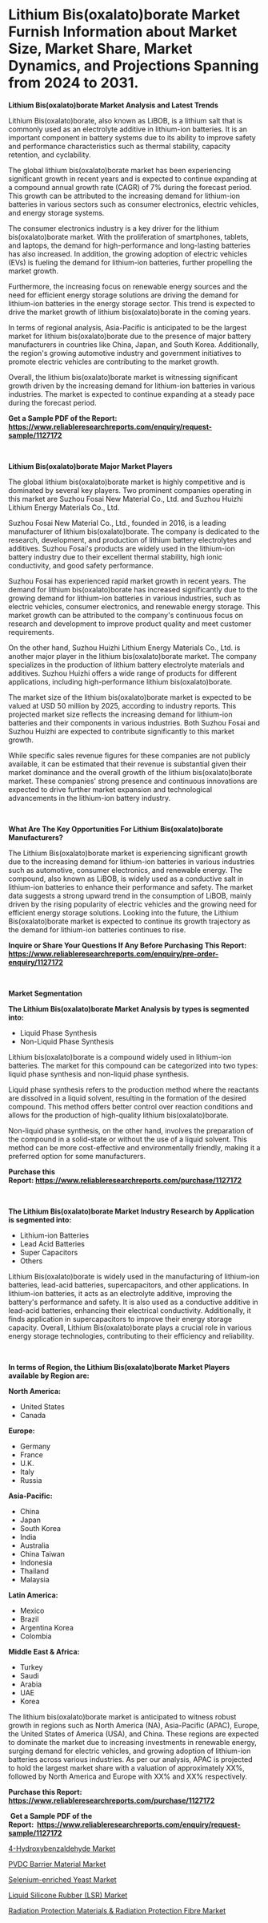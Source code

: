 <p><h1>Lithium Bis(oxalato)borate Market Furnish Information about Market Size, Market Share, Market Dynamics, and Projections Spanning from 2024 to 2031.</h1></p><p><strong>Lithium Bis(oxalato)borate Market Analysis and Latest Trends</strong></p>
<p><p>Lithium Bis(oxalato)borate, also known as LiBOB, is a lithium salt that is commonly used as an electrolyte additive in lithium-ion batteries. It is an important component in battery systems due to its ability to improve safety and performance characteristics such as thermal stability, capacity retention, and cyclability.</p><p>The global lithium bis(oxalato)borate market has been experiencing significant growth in recent years and is expected to continue expanding at a compound annual growth rate (CAGR) of 7% during the forecast period. This growth can be attributed to the increasing demand for lithium-ion batteries in various sectors such as consumer electronics, electric vehicles, and energy storage systems.</p><p>The consumer electronics industry is a key driver for the lithium bis(oxalato)borate market. With the proliferation of smartphones, tablets, and laptops, the demand for high-performance and long-lasting batteries has also increased. In addition, the growing adoption of electric vehicles (EVs) is fueling the demand for lithium-ion batteries, further propelling the market growth.</p><p>Furthermore, the increasing focus on renewable energy sources and the need for efficient energy storage solutions are driving the demand for lithium-ion batteries in the energy storage sector. This trend is expected to drive the market growth of lithium bis(oxalato)borate in the coming years.</p><p>In terms of regional analysis, Asia-Pacific is anticipated to be the largest market for lithium bis(oxalato)borate due to the presence of major battery manufacturers in countries like China, Japan, and South Korea. Additionally, the region's growing automotive industry and government initiatives to promote electric vehicles are contributing to the market growth.</p><p>Overall, the lithium bis(oxalato)borate market is witnessing significant growth driven by the increasing demand for lithium-ion batteries in various industries. The market is expected to continue expanding at a steady pace during the forecast period.</p></p>
<p><strong>Get a Sample PDF of the Report:&nbsp; <a href="https://www.reliableresearchreports.com/enquiry/request-sample/1127172">https://www.reliableresearchreports.com/enquiry/request-sample/1127172</a></strong></p>
<p>&nbsp;</p>
<p><strong>Lithium Bis(oxalato)borate Major Market Players</strong></p>
<p><p>The global lithium bis(oxalato)borate market is highly competitive and is dominated by several key players. Two prominent companies operating in this market are Suzhou Fosai New Material Co., Ltd. and Suzhou Huizhi Lithium Energy Materials Co., Ltd.</p><p>Suzhou Fosai New Material Co., Ltd., founded in 2016, is a leading manufacturer of lithium bis(oxalato)borate. The company is dedicated to the research, development, and production of lithium battery electrolytes and additives. Suzhou Fosai's products are widely used in the lithium-ion battery industry due to their excellent thermal stability, high ionic conductivity, and good safety performance.</p><p>Suzhou Fosai has experienced rapid market growth in recent years. The demand for lithium bis(oxalato)borate has increased significantly due to the growing demand for lithium-ion batteries in various industries, such as electric vehicles, consumer electronics, and renewable energy storage. This market growth can be attributed to the company's continuous focus on research and development to improve product quality and meet customer requirements.</p><p>On the other hand, Suzhou Huizhi Lithium Energy Materials Co., Ltd. is another major player in the lithium bis(oxalato)borate market. The company specializes in the production of lithium battery electrolyte materials and additives. Suzhou Huizhi offers a wide range of products for different applications, including high-performance lithium bis(oxalato)borate.</p><p>The market size of the lithium bis(oxalato)borate market is expected to be valued at USD 50 million by 2025, according to industry reports. This projected market size reflects the increasing demand for lithium-ion batteries and their components in various industries. Both Suzhou Fosai and Suzhou Huizhi are expected to contribute significantly to this market growth.</p><p>While specific sales revenue figures for these companies are not publicly available, it can be estimated that their revenue is substantial given their market dominance and the overall growth of the lithium bis(oxalato)borate market. These companies' strong presence and continuous innovations are expected to drive further market expansion and technological advancements in the lithium-ion battery industry.</p></p>
<p>&nbsp;</p>
<p><strong>What Are The Key Opportunities For Lithium Bis(oxalato)borate Manufacturers?</strong></p>
<p><p>The Lithium Bis(oxalato)borate market is experiencing significant growth due to the increasing demand for lithium-ion batteries in various industries such as automotive, consumer electronics, and renewable energy. The compound, also known as LiBOB, is widely used as a conductive salt in lithium-ion batteries to enhance their performance and safety. The market data suggests a strong upward trend in the consumption of LiBOB, mainly driven by the rising popularity of electric vehicles and the growing need for efficient energy storage solutions. Looking into the future, the Lithium Bis(oxalato)borate market is expected to continue its growth trajectory as the demand for lithium-ion batteries continues to rise.</p></p>
<p><strong>Inquire or Share Your Questions If Any Before Purchasing This Report: <a href="https://www.reliableresearchreports.com/enquiry/pre-order-enquiry/1127172">https://www.reliableresearchreports.com/enquiry/pre-order-enquiry/1127172</a></strong></p>
<p>&nbsp;</p>
<p><strong>Market Segmentation</strong></p>
<p><strong>The Lithium Bis(oxalato)borate Market Analysis by types is segmented into:</strong></p>
<p><ul><li>Liquid Phase Synthesis</li><li>Non-Liquid Phase Synthesis</li></ul></p>
<p><p>Lithium bis(oxalato)borate is a compound widely used in lithium-ion batteries. The market for this compound can be categorized into two types: liquid phase synthesis and non-liquid phase synthesis. </p><p>Liquid phase synthesis refers to the production method where the reactants are dissolved in a liquid solvent, resulting in the formation of the desired compound. This method offers better control over reaction conditions and allows for the production of high-quality lithium bis(oxalato)borate.</p><p>Non-liquid phase synthesis, on the other hand, involves the preparation of the compound in a solid-state or without the use of a liquid solvent. This method can be more cost-effective and environmentally friendly, making it a preferred option for some manufacturers.</p></p>
<p><strong>Purchase this Report:&nbsp;<a href="https://www.reliableresearchreports.com/purchase/1127172">https://www.reliableresearchreports.com/purchase/1127172</a></strong></p>
<p>&nbsp;</p>
<p><strong>The Lithium Bis(oxalato)borate Market Industry Research by Application is segmented into:</strong></p>
<p><ul><li>Lithium-ion Batteries</li><li>Lead Acid Batteries</li><li>Super Capacitors</li><li>Others</li></ul></p>
<p><p>Lithium Bis(oxalato)borate is widely used in the manufacturing of lithium-ion batteries, lead-acid batteries, supercapacitors, and other applications. In lithium-ion batteries, it acts as an electrolyte additive, improving the battery's performance and safety. It is also used as a conductive additive in lead-acid batteries, enhancing their electrical conductivity. Additionally, it finds application in supercapacitors to improve their energy storage capacity. Overall, Lithium Bis(oxalato)borate plays a crucial role in various energy storage technologies, contributing to their efficiency and reliability.</p></p>
<p>&nbsp;</p>
<p><strong>In terms of Region, the Lithium Bis(oxalato)borate Market Players available by Region are:</strong></p>
<p>
    <p> <strong> North America: </strong>
        <ul>
            <li>United States</li>
            <li>Canada</li>
        </ul>
        </p> 
    <p> <strong> Europe: </strong>
        <ul>
            <li>Germany</li>
            <li>France</li>
            <li>U.K.</li>
            <li>Italy</li>
            <li>Russia</li>
        </ul>
        </p> 
    <p> <strong> Asia-Pacific: </strong>
        <ul>
            <li>China</li>
            <li>Japan</li>
            <li>South Korea</li>
            <li>India</li>
            <li>Australia</li>
            <li>China Taiwan</li>
            <li>Indonesia</li>
            <li>Thailand</li>
            <li>Malaysia</li>
        </ul>
        </p> 
    <p> <strong> Latin America: </strong>
        <ul>
            <li>Mexico</li>
            <li>Brazil</li>
            <li>Argentina Korea</li>
            <li>Colombia</li>
        </ul>
        </p> 
    <p> <strong> Middle East & Africa: </strong>
        <ul>
            <li>Turkey</li>
            <li>Saudi</li>
            <li>Arabia</li>
            <li>UAE</li>
            <li>Korea</li>
        </ul>
    </p>
    </p>
<p><p>The lithium bis(oxalato)borate market is anticipated to witness robust growth in regions such as North America (NA), Asia-Pacific (APAC), Europe, the United States of America (USA), and China. These regions are expected to dominate the market due to increasing investments in renewable energy, surging demand for electric vehicles, and growing adoption of lithium-ion batteries across various industries. As per our analysis, APAC is projected to hold the largest market share with a valuation of approximately XX%, followed by North America and Europe with XX% and XX% respectively.</p></p>
<p><strong>Purchase this Report: <a href="https://www.reliableresearchreports.com/purchase/1127172">https://www.reliableresearchreports.com/purchase/1127172</a></strong></p>
<p>&nbsp;<strong>Get a Sample PDF of the Report:&nbsp;&nbsp;<a href="https://www.reliableresearchreports.com/enquiry/request-sample/1127172">https://www.reliableresearchreports.com/enquiry/request-sample/1127172</a></strong></p>
<p><strong></strong></p>
<p><p><a href="https://github.com/vimar16th/Market-Research-Report-List-2/blob/main/4-hydroxybenzaldehyde-market.md">4-Hydroxybenzaldehyde Market</a></p><p><a href="https://github.com/sofayahoo2023/Market-Research-Report-List-2/blob/main/pvdc-barrier-material-market.md">PVDC Barrier Material Market</a></p><p><a href="https://github.com/pizolina/Market-Research-Report-List-2/blob/main/selenium-enriched-yeast-market.md">Selenium-enriched Yeast Market</a></p><p><a href="https://github.com/luckyshygirl/Market-Research-Report-List-2/blob/main/liquid-silicone-rubber-lsr-market.md">Liquid Silicone Rubber (LSR) Market</a></p><p><a href="https://github.com/gdfhhhj/Market-Research-Report-List-2/blob/main/radiation-protection-materials-radiation-protection-fibre-market.md">Radiation Protection Materials & Radiation Protection Fibre Market</a></p></p>